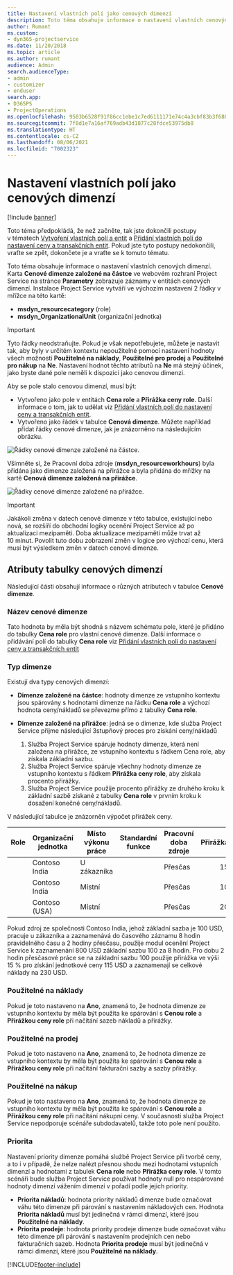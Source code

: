 ```yaml
---
title: Nastavení vlastních polí jako cenových dimenzí
description: Toto téma obsahuje informace o nastavení vlastních cenových dimenzí.
author: Rumant
ms.custom:
- dyn365-projectservice
ms.date: 11/20/2018
ms.topic: article
ms.author: rumant
audience: Admin
search.audienceType:
- admin
- customizer
- enduser
search.app:
- D365PS
- ProjectOperations
ms.openlocfilehash: 9503b6528f91f86cc1ebe1c7ed6111171e74c4a3cbf83b3f68810c3ee5efdd28
ms.sourcegitcommit: 7f8d1e7a16af769adb43d1877c28fdce53975db8
ms.translationtype: HT
ms.contentlocale: cs-CZ
ms.lasthandoff: 08/06/2021
ms.locfileid: "7002323"
---
```

# <a name="setting-up-custom-fields-as-pricing-dimensions"></a>Nastavení vlastních polí jako cenových dimenzí 

[!include [banner](../includes/psa-now-project-operations.md)]

Toto téma předpokládá, že než začněte, tak jste dokončili postupy v tématech [Vytvoření vlastních polí a entit](create-custom-fields-entities.md) a [Přidání vlastních polí do nastavení ceny a transakčních entit](field-references.md). Pokud jste tyto postupy nedokončili, vraťte se zpět, dokončete je a vraťte se k tomuto tématu. 

Toto téma obsahuje informace o nastavení vlastních cenových dimenzí. Karta **Cenové dimenze založené na částce** ve webovém rozhraní Project Service na stránce **Parametry** zobrazuje záznamy v entitách cenových dimenzí. Instalace Project Service vytváří ve výchozím nastavení 2 řádky v mřížce na této kartě:

- **msdyn_resourcecategory** (role)
- **msdyn_OrganizationalUnit** (organizační jednotka)

> [!IMPORTANT]
> Tyto řádky neodstraňujte. Pokud je však nepotřebujete, můžete je nastavit tak, aby byly v určitém kontextu nepoužitelné pomocí nastavení hodnoty všech možností **Použitelné na náklady**, **Použitelné pro prodej** a **Použitelné pro nákup** na **Ne**. Nastavení hodnot těchto atributů na **Ne** má stejný účinek, jako byste dané pole neměli k dispozici jako cenovou dimenzi.

Aby se pole stalo cenovou dimenzí, musí být:

- Vytvořeno jako pole v entitách **Cena role** a **Přirážka ceny role**. Další informace o tom, jak to udělat viz [Přidání vlastních polí do nastavení ceny a transakčních entit](field-references.md).
- Vytvořeno jako řádek v tabulce **Cenová dimenze**. Můžete například přidat řádky cenové dimenze, jak je znázorněno na následujícím obrázku. 

![Řádky cenové dimenze založené na částce.](media/Amt-based-PD.png)

Všimněte si, že Pracovní doba zdroje (**msdyn_resourceworkhours**) byla přidána jako dimenze založená na přirážce a byla přidána do mřížky na kartě **Cenová dimenze založená na přirážce**.

![Řádky cenové dimenze založené na přirážce.](media/Markup-based-PD.png)

> [!IMPORTANT]
> Jakákoli změna v datech cenové dimenze v této tabulce, existující nebo nová, se rozšíří do obchodní logiky ocenění Project Service až po aktualizaci mezipaměti. Doba aktualizace mezipaměti může trvat až 10 minut. Povolit tuto dobu zobrazení změn v logice pro výchozí cenu, která musí být výsledkem změn v datech cenové dimenze.


## <a name="attributes-of-the-pricing-dimensions-table"></a>Atributy tabulky cenových dimenzí
Následující části obsahují informace o různých atributech v tabulce **Cenové dimenze**.

### <a name="pricing-dimension-name"></a>Název cenové dimenze
Tato hodnota by měla být shodná s názvem schématu pole, které je přidáno do tabulky **Cena role** pro vlastní cenové dimenze. Další informace o přidávání polí do tabulky **Cena role** viz [Přidání vlastních polí do nastavení ceny a transakčních entit](field-references.md)

### <a name="type-of-dimension"></a>Typ dimenze
Existují dva typy cenových dimenzí:
  
  - **Dimenze založené na částce**: hodnoty dimenze ze vstupního kontextu jsou spárovány s hodnotami dimenze na řádku **Cena role** a výchozí hodnota ceny/nákladů se převezme přímo z tabulky **Cena role**.
  - **Dimenze založené na přirážce**: jedná se o dimenze, kde služba Project Service přijme následující 3stupňový proces pro získání ceny/nákladů
 
    1. Služba Project Service spáruje hodnoty dimenze, která není založena na přirážce, ze vstupního kontextu s řádkem Cena role, aby získala základní sazbu.
    2. Služba Project Service spáruje všechny hodnoty dimenze ze vstupního kontextu s řádkem **Přirážka ceny role**, aby získala procento přirážky.
    3. Služba Project Service použije procento přirážky ze druhého kroku k základní sazbě získané z tabulky **Cena role** v prvním kroku k dosažení konečné ceny/nákladů.
   
   V následující tabulce je znázorněn výpočet přirážek ceny.
  
| Role        | Organizační jednotka    |Místo výkonu práce      |Standardní funkce      |Pracovní doba zdroje      |  Přirážka|
| ------------|-------------|-------------------|--------------------|-------------------------|--------:|
|             | Contoso India|U zákazníka            |                    |Přesčas                 |15     |
|             | Contoso India|Místní             |                    |Přesčas                 |10     |
|             | Contoso (USA)   |Místní             |                    |Přesčas                 |20     |


Pokud zdroj ze společnosti Contoso India, jehož základní sazba je 100 USD, pracuje u zákazníka a zaznamenává do časového záznamu 8 hodin pravidelného času a 2 hodiny přesčasu, použije modul ocenění Project Service k zaznamenání 800 USD základní sazbu 100 za 8 hodin. Pro dobu 2 hodin přesčasové práce se na základní sazbu 100 použije přirážka ve výši 15 % pro získání jednotkové ceny 115 USD a zaznamenají se celkové náklady na 230 USD.

### <a name="applicable-to-cost"></a>Použitelné na náklady 
Pokud je toto nastaveno na **Ano**, znamená to, že hodnota dimenze ze vstupního kontextu by měla být použita ke spárování s **Cenou role** a **Přirážkou ceny role** při načítání sazeb nákladů a přirážky.

### <a name="applicable-to-sales"></a>Použitelné na prodej
Pokud je toto nastaveno na **Ano**, znamená to, že hodnota dimenze ze vstupního kontextu by měla být použita ke spárování s **Cenou role** a **Přirážkou ceny role** při načítání fakturační sazby a sazby přirážky.

### <a name="applicable-to-purchase"></a>Použitelné na nákup
Pokud je toto nastaveno na **Ano**, znamená to, že hodnota dimenze ze vstupního kontextu by měla být použita ke spárování s **Cenou role** a **Přirážkou ceny role** při načítání nákupní ceny. V současnosti služba Project Service nepodporuje scénáře subdodavatelů, takže toto pole není použito. 

### <a name="priority"></a>Priorita
Nastavení priority dimenze pomáhá službě Project Service při tvorbě ceny, a to i v případě, že nelze nalézt přesnou shodu mezi hodnotami vstupních dimenzí a hodnotami z tabulek **Cena role** nebo **Přirážka ceny role**. V tomto scénáři bude služba Project Service používat hodnoty null pro nespárované hodnoty dimenzí vážením dimenzí v pořadí podle jejich priority.

- **Priorita nákladů**: hodnota priority nákladů dimenze bude označovat váhu této dimenze při párování s nastavením nákladových cen. Hodnota **Priorita nákladů** musí být jedinečná v rámci dimenzí, které jsou **Použitelné na náklady**.
- **Priorita prodeje**: hodnota priority prodeje dimenze bude označovat váhu této dimenze při párování s nastavením prodejních cen nebo fakturačních sazeb. Hodnota **Priorita prodeje** musí být jedinečná v rámci dimenzí, které jsou **Použitelné na náklady**.


[!INCLUDE[footer-include](../includes/footer-banner.md)]